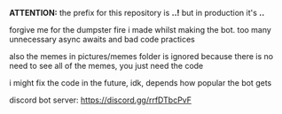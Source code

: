 <strong>ATTENTION:</strong> the prefix for this repository is <strong>..!</strong> but in production it's <strong>..</strong>

forgive me for the dumpster fire i made whilst making the bot. too many unnecessary async awaits and bad code practices

also the memes in pictures/memes folder is ignored because there is no need to see all of the memes, you just need the code

i might fix the code in the future, idk, depends how popular the bot gets

discord bot server: https://discord.gg/rrfDTbcPvF